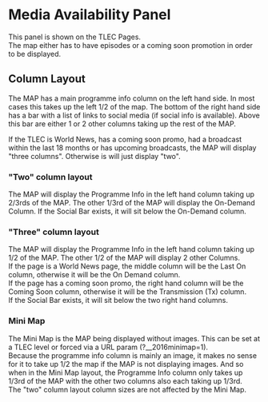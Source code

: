 Media Availability Panel
============

This panel is shown on the TLEC Pages.  
The map either has to have episodes or a coming soon promotion in order to be displayed.

## Column Layout

The MAP has a main programme info column on the left hand side. In most cases this takes up the left 1/2 of the map.
The bottom of the right hand side has a bar with a list of links to social media (if social info is available). Above this bar are either 1 or 2 other columns taking up the rest of the MAP.

If the TLEC is World News, has a coming soon promo, had a broadcast within the last 18 months or has upcoming broadcasts, the MAP will display "three columns".
Otherwise is will just display "two".

### "Two" column layout
The MAP will display the Programme Info in the left hand column taking up 2/3rds of the MAP. The other 1/3rd of the MAP will display the On-Demand Column.
If the Social Bar exists, it will sit below the On-Demand column.

### "Three" column layout
The MAP will display the Programme Info in the left hand column taking up 1/2 of the MAP. The other 1/2 of the MAP will display 2 other Columns.  
If the page is a World News page, the middle column will be the Last On column, otherwise it will be the On Demand column.  
If the page has a coming soon promo, the right hand column will be the Coming Soon column, otherwise it will be the Transmission (Tx) column.  
If the Social Bar exists, it will sit below the two right hand columns.

### Mini Map
The Mini Map is the MAP being displayed without images. This can be set at a TLEC level or forced via a URL param (?__2016minimap=1).  
Because the programme info column is mainly an image, it makes no sense for it to take up 1/2 the map if the MAP is not displaying images. And so when in the Mini Map layout, the Programme Info column only takes up 1/3rd of the MAP with the other two columns also each taking up 1/3rd.  
The "two" column layout column sizes are not affected by the Mini Map.
